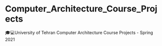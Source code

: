 # Computer_Architecture_Course_Projects
🎓💻University of Tehran Computer Architecture Course Projects - Spring 2021

